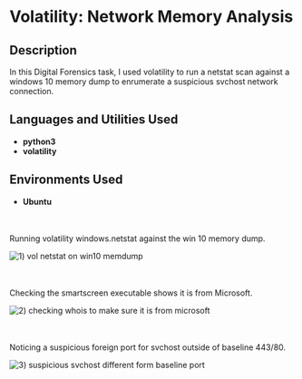 # Volatility: Network Memory Analysis

<h2>Description</h2>
In this Digital Forensics task, I used volatility to run a netstat scan against a windows 10 memory dump to enrumerate a suspicious svchost network connection.   

<h2>Languages and Utilities Used</h2>

- <b>python3</b>
- <b>volatility</b>

<h2>Environments Used </h2>

- <b>Ubuntu</b> 

<br />
<br />
Running volatility windows.netstat against the win 10 memory dump. 

![1) vol netstat on win10 memdump](https://github.com/user-attachments/assets/410e71e2-5f16-4043-8a2f-70a820dd06a8)

<br />
<br />
Checking the smartscreen executable shows it is from Microsoft. 

![2) checking whois to make sure it is from microsoft](https://github.com/user-attachments/assets/f84460d8-f0b1-40e4-9c2f-e4109b0b081d)

<br />
<br />  
Noticing a suspicious foreign port for svchost outside of baseline 443/80. 

![3) suspicious svchost different form baseline port](https://github.com/user-attachments/assets/c3dbec25-7cea-4b2b-9d88-10c04b6e58f5)

<br />
<br />
